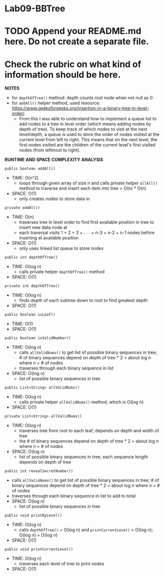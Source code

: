 # Lab09-BBTree

# TODO Append your README.md here. Do not create a separate file.
# Check the rubric on what kind of information should be here.

**NOTES**

- for `depthOfTree()` method: depth counts root node when not null as 0
- for `addAll()` helper method, used resource: https://www.geeksforgeeks.org/insertion-in-a-binary-tree-in-level-order/. 
  - From this I was able to understand how to implement a queue list to add nodes to a tree in level order (which means adding nodes by depth of tree). To keep track of which nodes to visit at the next level/depth, a queue is used to store the order of nodes visited at the current level from left to right. This means that on the next level, the first nodes visited are the children of the current level's first visited nodes (from leftmost to right). 

**RUNTIME AND SPACE COMPLEXITY ANALYSIS**

`public boolean addAll()`
- TIME: O(n^2)
  - loops through given array of size n and calls private helper `allAll()` method to traverse and insert each item into tree = O(n) * O(n)
- SPACE: O(1)
  - only creates nodes to store data in

`private addAll()`
- TIME: O(n)
  - traverses tree in level order to find first available position in tree to insert new data node at
  - each traversal visits 1 + 2 + 3 + . . . + n-3 + n-2 + n-1 nodes before inserting at available position 
- SPACE: O(1)
  - only uses linked list queue to store nodes

`public int depthOfTree()`
- TIME: O(log n)
  - calls private helper `depthOfTree()` method
- SPACE: O(1)

`private int depthOfTree()`
- TIME: O(log n)
  - finds depth of each subtree down to root to find greatest depth
- SPACE: O(1)

`public boolean isLeaf()`
- TIME: O(1)
- SPACE: O(1)

`public boolean isValidNumber()`
- TIME: O(log n)
  - calls `allValidNums()` to get list of possible binary sequences in tree; # of binary sequences depend on depth of tree * 2 = about log n where n = # of nodes
  - traverses through each binary sequence in list 
- SPACE: O(log n)
  - list of possible binary sequences in tree

`public List<String> allValidNums()`
- TIME: O(log n)
  - calls private helper `allValidNums()` method, which is O(log n)
- SPACE: O(1)

`private List<String> allValidNums()`
- TIME: O(log n)
  - traverses tree from root to each leaf; depends on depth and width of tree
  - the # of binary sequences depend on depth of tree * 2 = about log n where n = # of nodes
- SPACE: O(log n)
  - list of possible binary sequences in tree; each sequence length depends on depth of tree

`public int revealSecretNumber()`
- calls `allValidNums()` to get list of possible binary sequences in tree; # of binary sequences depend on depth of tree * 2 = about log n where n = # of nodes
- traverses through each binary sequence in list to add to total
- SPACE: O(log n)
    - list of possible binary sequences in tree

`public void printByLevel()`
- TIME: O(log n)
  - calls `depthOfTree()` = O(log n) and `printCurrentLeve()` = O(log n); O(log n) + O(log n)
- SPACE: O(1)

`public void printCurrentLevel()`
- TIME: O(log n)
  - traverses each level of tree to print nodes
- SPACE: O(1)
